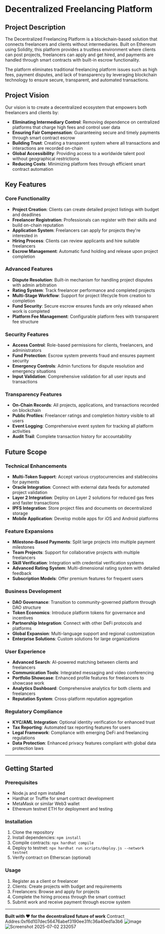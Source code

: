 # Decentralized Freelancing Platform

## Project Description

The Decentralized Freelancing Platform is a blockchain-based solution that connects freelancers and clients without intermediaries. Built on Ethereum using Solidity, this platform provides a trustless environment where clients can post projects, freelancers can apply and get hired, and payments are handled through smart contracts with built-in escrow functionality.

The platform eliminates traditional freelancing platform issues such as high fees, payment disputes, and lack of transparency by leveraging blockchain technology to ensure secure, transparent, and automated transactions.

## Project Vision

Our vision is to create a decentralized ecosystem that empowers both freelancers and clients by:

- **Eliminating Intermediary Control**: Removing dependence on centralized platforms that charge high fees and control user data
- **Ensuring Fair Compensation**: Guaranteeing secure and timely payments through smart contract escrow
- **Building Trust**: Creating a transparent system where all transactions and interactions are recorded on-chain
- **Global Accessibility**: Providing access to a worldwide talent pool without geographical restrictions
- **Reducing Costs**: Minimizing platform fees through efficient smart contract automation

## Key Features

### Core Functionality
- **Project Creation**: Clients can create detailed project listings with budget and deadlines
- **Freelancer Registration**: Professionals can register with their skills and build on-chain reputation
- **Application System**: Freelancers can apply for projects they're interested in
- **Hiring Process**: Clients can review applicants and hire suitable freelancers
- **Escrow Management**: Automatic fund holding and release upon project completion

### Advanced Features
- **Dispute Resolution**: Built-in mechanism for handling project disputes with admin arbitration
- **Rating System**: Track freelancer performance and completed projects
- **Multi-Stage Workflow**: Support for project lifecycle from creation to completion
- **Fund Security**: Secure escrow ensures funds are only released when work is completed
- **Platform Fee Management**: Configurable platform fees with transparent fee structure

### Security Features
- **Access Control**: Role-based permissions for clients, freelancers, and administrators
- **Fund Protection**: Escrow system prevents fraud and ensures payment security
- **Emergency Controls**: Admin functions for dispute resolution and emergency situations
- **Input Validation**: Comprehensive validation for all user inputs and transactions

### Transparency Features
- **On-Chain Records**: All projects, applications, and transactions recorded on blockchain
- **Public Profiles**: Freelancer ratings and completion history visible to all users
- **Event Logging**: Comprehensive event system for tracking all platform activities
- **Audit Trail**: Complete transaction history for accountability

## Future Scope

### Technical Enhancements
- **Multi-Token Support**: Accept various cryptocurrencies and stablecoins for payments
- **Oracle Integration**: Connect with external data feeds for automated project validation
- **Layer 2 Integration**: Deploy on Layer 2 solutions for reduced gas fees and faster transactions
- **IPFS Integration**: Store project files and documents on decentralized storage
- **Mobile Application**: Develop mobile apps for iOS and Android platforms

### Feature Expansions
- **Milestone-Based Payments**: Split large projects into multiple payment milestones
- **Team Projects**: Support for collaborative projects with multiple freelancers
- **Skill Verification**: Integration with credential verification systems
- **Advanced Rating System**: Multi-dimensional rating system with detailed feedback
- **Subscription Models**: Offer premium features for frequent users

### Business Development
- **DAO Governance**: Transition to community-governed platform through DAO structure
- **Token Economics**: Introduce platform tokens for governance and incentives
- **Partnership Integration**: Connect with other DeFi protocols and platforms
- **Global Expansion**: Multi-language support and regional customization
- **Enterprise Solutions**: Custom solutions for large organizations

### User Experience
- **Advanced Search**: AI-powered matching between clients and freelancers
- **Communication Tools**: Integrated messaging and video conferencing
- **Portfolio Showcase**: Enhanced profile features for freelancers to showcase work
- **Analytics Dashboard**: Comprehensive analytics for both clients and freelancers
- **Reputation System**: Cross-platform reputation aggregation

### Regulatory Compliance
- **KYC/AML Integration**: Optional identity verification for enhanced trust
- **Tax Reporting**: Automated tax reporting features for users
- **Legal Framework**: Compliance with emerging DeFi and freelancing regulations
- **Data Protection**: Enhanced privacy features compliant with global data protection laws

---

## Getting Started

### Prerequisites
- Node.js and npm installed
- Hardhat or Truffle for smart contract development
- MetaMask or similar Web3 wallet
- Ethereum testnet ETH for deployment and testing

### Installation
1. Clone the repository
2. Install dependencies: `npm install`
3. Compile contracts: `npx hardhat compile`
4. Deploy to testnet: `npx hardhat run scripts/deploy.js --network testnet`
5. Verify contract on Etherscan (optional)

### Usage
1. Register as a client or freelancer
2. Clients: Create projects with budget and requirements
3. Freelancers: Browse and apply for projects
4. Complete the hiring process through the smart contract
5. Submit work and receive payment through escrow system

---

**Built with ❤️ for the decentralized future of work**
Contract Addres:0xf6d107dec56476abef3190ee31fc36a40ed1a3b6
![image](https://github.com/user-attachments/assets/de03b134-1d6d-4b60-b950-c450ac5d28d2)
![Screenshot 2025-07-02 232057](https://github.com/user-attachments/assets/27c7b045-8020-46fc-8705-9c35c2bba6c6)

